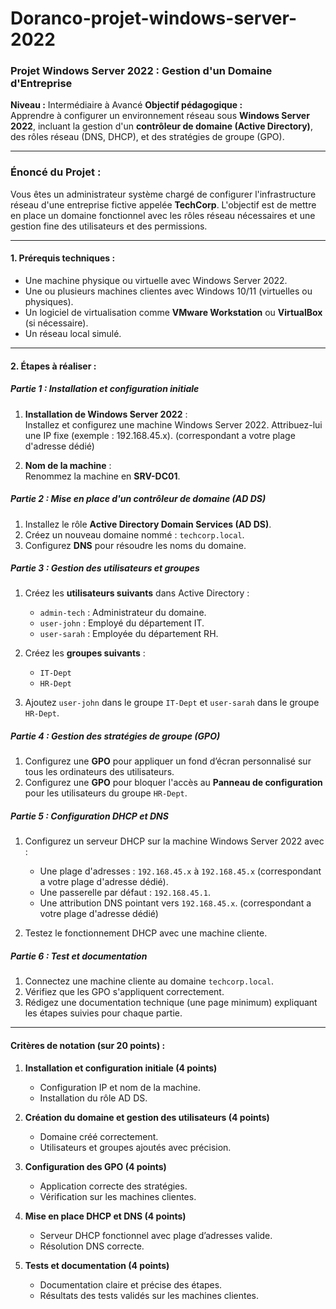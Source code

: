 # Doranco-projet-windows-server-2022

### Projet Windows Server 2022 : Gestion d'un Domaine d'Entreprise  
**Niveau :** Intermédiaire à Avancé
**Objectif pédagogique :**  
Apprendre à configurer un environnement réseau sous **Windows Server 2022**, incluant la gestion d'un **contrôleur de domaine (Active Directory)**, des rôles réseau (DNS, DHCP), et des stratégies de groupe (GPO).  

---

### **Énoncé du Projet :**  

Vous êtes un administrateur système chargé de configurer l'infrastructure réseau d'une entreprise fictive appelée **TechCorp**. L'objectif est de mettre en place un domaine fonctionnel avec les rôles réseau nécessaires et une gestion fine des utilisateurs et des permissions.

---

#### **1. Prérequis techniques :**
- Une machine physique ou virtuelle avec Windows Server 2022.
- Une ou plusieurs machines clientes avec Windows 10/11 (virtuelles ou physiques).
- Un logiciel de virtualisation comme **VMware Workstation** ou **VirtualBox** (si nécessaire).
- Un réseau local simulé.

---

#### **2. Étapes à réaliser :**

##### **Partie 1 : Installation et configuration initiale**
1. **Installation de Windows Server 2022** :  
   Installez et configurez une machine Windows Server 2022. Attribuez-lui une IP fixe (exemple : 192.168.45.x). (correspondant a votre plage d'adresse dédié)
   
2. **Nom de la machine** :  
   Renommez la machine en **SRV-DC01**.

##### **Partie 2 : Mise en place d'un contrôleur de domaine (AD DS)**  
1. Installez le rôle **Active Directory Domain Services (AD DS)**.  
2. Créez un nouveau domaine nommé : `techcorp.local`.  
3. Configurez **DNS** pour résoudre les noms du domaine.  

##### **Partie 3 : Gestion des utilisateurs et groupes**
1. Créez les **utilisateurs suivants** dans Active Directory :  
   - `admin-tech` : Administrateur du domaine.  
   - `user-john` : Employé du département IT.  
   - `user-sarah` : Employée du département RH.  
   
2. Créez les **groupes suivants** :  
   - `IT-Dept`  
   - `HR-Dept`  

3. Ajoutez `user-john` dans le groupe `IT-Dept` et `user-sarah` dans le groupe `HR-Dept`.

##### **Partie 4 : Gestion des stratégies de groupe (GPO)**  
1. Configurez une **GPO** pour appliquer un fond d’écran personnalisé sur tous les ordinateurs des utilisateurs.  
2. Configurez une **GPO** pour bloquer l'accès au **Panneau de configuration** pour les utilisateurs du groupe `HR-Dept`.

##### **Partie 5 : Configuration DHCP et DNS**
1. Configurez un serveur DHCP sur la machine Windows Server 2022 avec :  
   - Une plage d'adresses : `192.168.45.x` à `192.168.45.x` (correspondant a votre plage d'adresse dédié).
   - Une passerelle par défaut : `192.168.45.1`.  
   - Une attribution DNS pointant vers `192.168.45.x`. (correspondant a votre plage d'adresse dédié)

2. Testez le fonctionnement DHCP avec une machine cliente.

##### **Partie 6 : Test et documentation**  
1. Connectez une machine cliente au domaine `techcorp.local`.  
2. Vérifiez que les GPO s'appliquent correctement.  
3. Rédigez une documentation technique (une page minimum) expliquant les étapes suivies pour chaque partie.

---

#### **Critères de notation (sur 20 points) :**

1. **Installation et configuration initiale (4 points)**  
   - Configuration IP et nom de la machine.  
   - Installation du rôle AD DS.  

2. **Création du domaine et gestion des utilisateurs (4 points)**  
   - Domaine créé correctement.  
   - Utilisateurs et groupes ajoutés avec précision.  

3. **Configuration des GPO (4 points)**  
   - Application correcte des stratégies.  
   - Vérification sur les machines clientes.

4. **Mise en place DHCP et DNS (4 points)**  
   - Serveur DHCP fonctionnel avec plage d’adresses valide.  
   - Résolution DNS correcte.

5. **Tests et documentation (4 points)**  
   - Documentation claire et précise des étapes.  
   - Résultats des tests validés sur les machines clientes.
